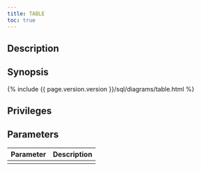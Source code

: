 ```yaml
---
title: TABLE
toc: true
---
```


## Description

## Synopsis

<div>
{% include {{ page.version.version }}/sql/diagrams/table.html %}
</div>

## Privileges

## Parameters

| Parameter | Description |
|-----------|-------------|
|  |  |
